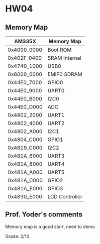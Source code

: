 # HW04

## Memory Map
| AM335X      | Memory Map     |
|-------------|----------------|
| 0x4000_0000 | Boot ROM       |
| 0x402F_0400 | SRAM Internal  |
| 0x4740_1000 | USB0           |
| 0x8000_0000 | EMIF0 SDRAM    |
| 0x44E0_7000 | GPIO0          |
| 0x44E0_9000 | UART0          |
| 0x44E0_B000 | I2C0           |
| 0x44E0_D000 | ADC            |
| 0x4802_2000 | UART1          |
| 0x4802_4000 | UART2          |
| 0x4802_A000 | I2C1           |
| 0x4804_C000 | GPIO1          |
| 0x4819_C000 | I2C2           |
| 0x481A_6000 | UART3          |
| 0x481A_8000 | UART4          |
| 0x481A_A000 | UART5          |
| 0x481A_C000 | GPIO2          |
| 0x481A_E000 | GPIO3          |
| 0x4830_E000 | LCD Controller |


## Prof. Yoder's comments

Memory map is a good start, need to demo

Grade:  2/10